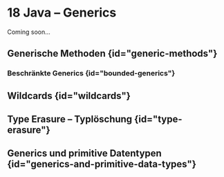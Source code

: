 # 18 Java – Generics

<format color="%ComingSoonColor%">Coming soon...</format>

## Generische Methoden {id="generic-methods"}
### Beschränkte Generics {id="bounded-generics"}
## Wildcards {id="wildcards"}
## Type Erasure – Typlöschung {id="type-erasure"}
## Generics und primitive Datentypen {id="generics-and-primitive-data-types"}